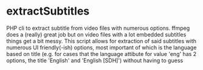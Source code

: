 # extractSubtitles
PHP cli to extract subtitle from video files with numerous options. ffmpeg does a (really) great job but on video files with a lot embedded subtitles things get a bit messy. This script allows for extraction of said subtitles with numerous UI friendly(-ish) options, most important of which is the language based on title (e.g. for cases that the language attibute for value 'eng' has 2 options, the title 'English' and 'English [SDH]') without having to guess
